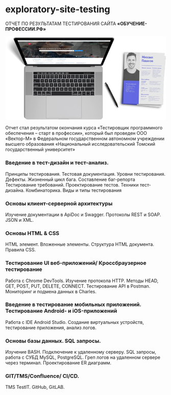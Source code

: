 # exploratory-site-testing

ОТЧЕТ ПО РЕЗУЛЬТАТАМ ТЕСТИРОВАНИЯ САЙТА
**«ОБУЧЕНИЕ-ПРОФЕССИИ.РФ»**


[![логотип](https://github.com/Sergey8193/exploratory-site-testing/blob/main/logo/tgu-qa-logo.webp "Лого")](https://github.com/Sergey8193/exploratory-site-testing/)

Отчет стал результатом окончания курса 
«Тестировщик программного обеспечения – старт в профессии», 
который был проведен ООО «Вектор-М» в
Федеральном государственном автономном учреждении высшего образования
«Национальный исследовательский Томский государственный университет»


### Введение в тест-дизайн и тест-анализ. 

Принципы тестирования. Тестовая документация. Уровни тестирования.
Дефекты. Жизненный цикл бага. Составление баг-репорта
Тестирование требований. Проектирование тестов. 
Техники тест-дизайна. Комбинаторика. Виды и типы тестирования

### Основы клиент-серверной архитектуры

Изучение документации в ApiDoc и Swagger.
Протоколы REST и SOAP. 
JSON и XML. 

### Основы HTML & CSS

HTML элемент. Вложенные элементы.
Структура HTML документа. 
Правила CSS.

### Тестирование UI веб-приложений/ Кроссбраузерное тестирование

Работа с Chrome DevTools. 
Изучение протокола HTTP. Методы HEAD, GET, POST, PUT, DELETE, CONNECT. 
Тестирование API в Postman. 
Мониторинг и подмена данных в Charles.

### Введение в тестирование мобильных приложений. Тестирование Android- и iОS-приложений

Работа с IDE Android Studio. 
Создание виртуальных устройств, тестирование приложения, анализ логов.

### Основы базы данных. SQL запросы.

Изучение BASH.
Подключение к удаленному серверу.
SQL запросы, работа с СУБД MySQL, PostgreSQL.
Греп логов на удаленном сервере через терминал.
Проектирование ER диаграмм.

###  GIT/TMS/Confluence/ CI/CD. 

TMS TestIT. 
GitHub, GitLAB.





